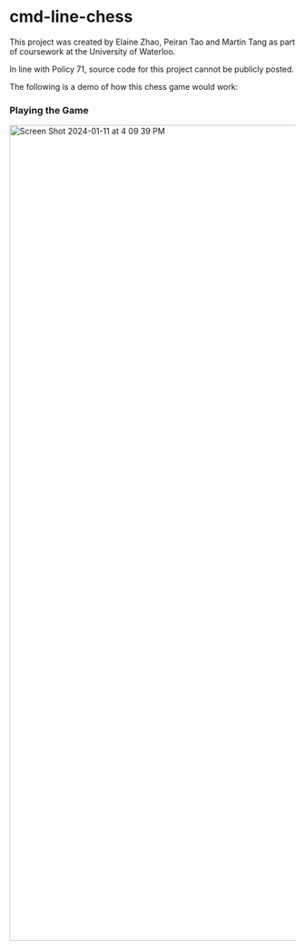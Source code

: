 # cmd-line-chess

This project was created by Elaine Zhao, Peiran Tao and Martin Tang as part of coursework at the University of Waterloo. 

In line with Policy 71, source code for this project cannot be publicly posted.

The following is a demo of how this chess game would work:

### Playing the Game
<img width="1437" alt="Screen Shot 2024-01-11 at 4 09 39 PM" src="https://github.com/el6ine/cmd-line-chess/assets/110880989/e031e527-06fc-4ad6-a24e-28c0b5b70113">
